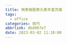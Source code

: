 ```yaml
---
title: 用表格图表元素丰富页面
tags:
  - office
categories: 技巧
abbrlink: dbd96fe7
date: 2023-03-02 11:10:00
---
```

